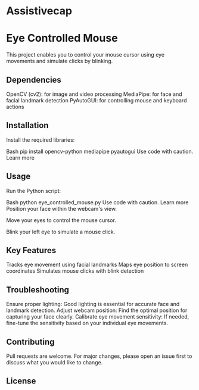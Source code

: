 # Assistivecap
# Eye Controlled Mouse

This project enables you to control your mouse cursor using eye movements and simulate clicks by blinking.

## Dependencies

OpenCV (cv2): for image and video processing
MediaPipe: for face and facial landmark detection
PyAutoGUI: for controlling mouse and keyboard actions
## Installation

Install the required libraries:

Bash
pip install opencv-python mediapipe pyautogui
Use code with caution. Learn more
## Usage

Run the Python script:

Bash
python eye_controlled_mouse.py
Use code with caution. Learn more
Position your face within the webcam's view.

Move your eyes to control the mouse cursor.

Blink your left eye to simulate a mouse click.

## Key Features

Tracks eye movement using facial landmarks
Maps eye position to screen coordinates
Simulates mouse clicks with blink detection
## Troubleshooting

Ensure proper lighting: Good lighting is essential for accurate face and landmark detection.
Adjust webcam position: Find the optimal position for capturing your face clearly.
Calibrate eye movement sensitivity: If needed, fine-tune the sensitivity based on your individual eye movements.
## Contributing

Pull requests are welcome. For major changes, please open an issue first to discuss what you would like to change.

## License
